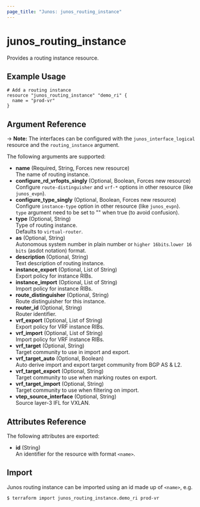 ```yaml
---
page_title: "Junos: junos_routing_instance"
---
```


# junos_routing_instance

Provides a routing instance resource.

## Example Usage

```hcl
# Add a routing instance
resource "junos_routing_instance" "demo_ri" {
  name = "prod-vr"
}
```

## Argument Reference

-> **Note:** The interfaces can be configured with the `junos_interface_logical` resource and
the `routing_instance` argument.

The following arguments are supported:

- **name** (Required, String, Forces new resource)  
  The name of routing instance.
- **configure_rd_vrfopts_singly** (Optional, Boolean, Forces new resource)  
  Configure `route-distinguisher` and `vrf-*` options in other resource (like `junos_evpn`).
- **configure_type_singly** (Optional, Boolean, Forces new resource)  
  Configure `instance-type` option in other resource (like `junos_evpn`).  
  `type` argument need to be set to "" when true (to avoid confusion).
- **type** (Optional, String)  
  Type of routing instance.  
  Defaults to `virtual-router`.
- **as** (Optional, String)  
  Autonomous system number in plain number or `higher 16bits`.`lower 16 bits` (asdot notation) format.
- **description** (Optional, String)  
  Text description of routing instance.
- **instance_export** (Optional, List of String)  
  Export policy for instance RIBs.
- **instance_import** (Optional, List of String)  
  Import policy for instance RIBs.
- **route_distinguisher** (Optional, String)  
  Route distinguisher for this instance.
- **router_id** (Optional, String)  
  Router identifier.
- **vrf_export** (Optional, List of String)  
  Export policy for VRF instance RIBs.
- **vrf_import** (Optional, List of String)  
  Import policy for VRF instance RIBs.
- **vrf_target** (Optional, String)  
  Target community to use in import and export.
- **vrf_target_auto** (Optional, Boolean)  
  Auto derive import and export target community from BGP AS & L2.
- **vrf_target_export** (Optional, String)  
  Target community to use when marking routes on export.
- **vrf_target_import** (Optional, String)  
  Target community to use when filtering on import.
- **vtep_source_interface** (Optional, String)  
  Source layer-3 IFL for VXLAN.

## Attributes Reference

The following attributes are exported:

- **id** (String)  
  An identifier for the resource with format `<name>`.

## Import

Junos routing instance can be imported using an id made up of `<name>`, e.g.

```shell
$ terraform import junos_routing_instance.demo_ri prod-vr
```
